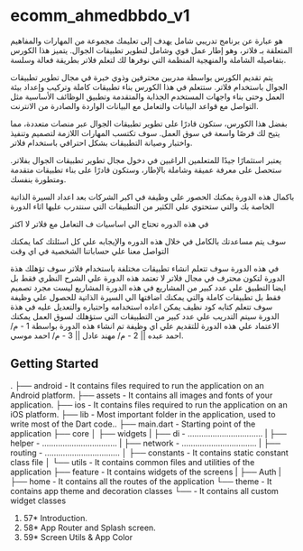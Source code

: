# ecomm_ahmedbbdo_v1

هو عبارة عن برنامج تدريبي شامل يهدف إلى تعليمك مجموعة من المهارات والمفاهيم المتعلقة بـ فلاتر، وهو إطار عمل قوي وشامل لتطوير تطبيقات الجوال. يتميز هذا الكورس بتفاصيله الشاملة والمنهجية المنظمة التي نوفرها لك لتعلم فلاتر بطريقة فعالة وسلسة.

يتم تقديم الكورس بواسطة مدربين محترفين وذوي خبرة في مجال تطوير تطبيقات الجوال باستخدام فلاتر. ستتعلم في هذا الكورس بناء تطبيقات كاملة وتركيب وإعداد بيئة العمل وحتى بناء واجهات المستخدم الجذابة والمتقدمة وتطبيق الوظائف الأساسية مثل التواصل مع قواعد  البيانات والتعامل مع البيانات الواردة والصادرة من الانترنت.

بفضل هذا الكورس، ستكون قادرًا على تطوير تطبيقات الجوال عبر منصات متعددة، مما يتيح لك فرصًا واسعة في سوق العمل. سوف تكتسب المهارات اللازمة لتصميم وتنفيذ واختبار وصيانة التطبيقات بشكل احترافي باستخدام فلاتر.

يعتبر استثمارًا جيدًا للمتعلمين الراغبين في دخول مجال تطوير تطبيقات الجوال بفلاتر. ستحصل على معرفة عميقة وشاملة بالإطار، وستكون قادرًا على بناء تطبيقات متقدمة ومتطورة بنفسك.

باكمال هذه الدورة يمكنك الحصور علي وظيفة في اكبر الشركات بعد اعداد السيرة الذاتية الخاصة بك والتي ستحتوي علي الكثير من التطبيقات التي سنتدرب عليها اثاء الدورة

في هذه الدوره تحتاج الي اساسيات ف التعامل مع فلاتر لا اكثر

سوف يتم مساعدتك بالكامل في خلال هذه الدوره والإيجابه علي كل اسئلتك كما يمكنك التواصل معنا علي حساباتنا الشخصية في اي وقت

في هذه الدورة سوف تتعلم انشاء تطبيقات مختلفة باستخدام فلاتر
سوف تؤهلك هذة الدورة لتكون محترف في مجال فلاتر
لا تعتمد هذه الدورة علي الشرح النظري فقط بل ايضا التطبيق علي عدد كبير من المشاريع
في هذه الدورة المشاريع ليست مجرد تصميم فقط بل تطبيقات كاملة والتي يمكنك اضافتها الي السيرة الذاتية للحصول علي وظيفة
سوف تتعلم كتابه كود نظيف يمكن اعاده استخدامه واحتباره والتعديل عليه
في هذة الدورة سيتم التدريب علي عدد كبير من التطبيقات التي ستؤهلك لسوق العمل
يمكنك الاعتماد علي هذه الدورة للتقديم علي اي وظيفة
تم انشاء هذه الدورة بواسطة 1 - م/ احمد عبده || 2 - م/ مهند عادل || 3 - م/ احمد موسي.

## Getting Started

.
├── android                         - It contains files required to run the application on an Android platform.
├── assets                          - It contains all images and fonts of your application.
├── ios                             - It contains files required to run the application on an iOS platform.
├── lib                             - Most important folder in the application, used to write most of the Dart code..
    ├── main.dart                   - Starting point of the application
    ├── core
    │   ├── widgets
    |   ├── di                 - .................................
    |   ├── helper             - .................................
    |   ├── network            - .................................
    |   ├── routing            - .................................
    │   ├── constants          - It contains static constant class file
    │   └── utils              - It contains common files and utilities of the application
    ├── feature                - It contains widgets of the screens
    |   ├── Auth
    |   ├── home               - It contains all the routes of the application
    └── theme                  - It contains app theme and decoration classes
    └──                        - It contains all custom widget classes

1. 57* Introduction.
2. 58* App Router and Splash screen.
3. 59* Screen Utils & App Color
